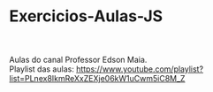 # Exercicios-Aulas-JS

<br><br>Aulas do canal Professor Edson Maia. 
<br>Playlist das aulas: https://www.youtube.com/playlist?list=PLnex8IkmReXxZEXje06kW1uCwm5iC8M_Z

